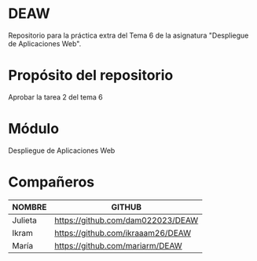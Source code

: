 # DEAW
Repositorio para la práctica extra del Tema 6 de la asignatura "Despliegue de Aplicaciones Web".

# Propósito del repositorio
Aprobar la tarea 2 del tema 6

# Módulo
Despliegue de Aplicaciones Web

# Compañeros
| NOMBRE      | GITHUB                |
|------------|----------------------|
| Julieta | https://github.com/dam022023/DEAW |
| Ikram | https://github.com/ikraaam26/DEAW |
| María | https://github.com/mariarm/DEAW |
